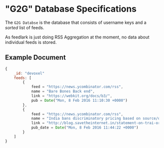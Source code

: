 
"G2G" Database Specifications
=============================

The `G2G Databse` is the database that consists of username keys and a
_sorted_ list of feeds. 

As feedlark is just doing RSS Aggregation at the moment, no data about
individual feeds is stored.


Example Document
----------------

```js
{
    _id: "devoxel"
    feeds: [
        {
            feed = "https://news.ycombinator.com/rss",
            name = "Bare Bones Back end",
            link = "https://webkit.org/docs/b3/",
            pub = Date("Mon, 8 Feb 2016 11:10:30 +0000")
        },
        {
            feed = "https://news.ycombinator.com/rss",
            name = "India bans discriminatory pricing based on source/destination/app/content",
            link = "http://blog.savetheinternet.in/statement-on-trai-order-on-diff-pricing/",
            pub_date = Date("Mon, 8 Feb 2016 11:44:22 +0000")
        }
    ]
}
```